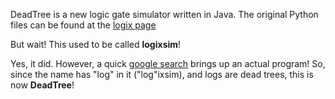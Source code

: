 DeadTree is a new logic gate simulator written in Java. The original Python files can be found at the [logix page](http://www.github.com/kenzierocks/logix)


But wait! This used to be called **logixsim**!

Yes, it did. However, a quick [google search](https://www.google.com/?q=logixsim#q=logixsim) brings up an actual program! So, since the name has "log" in it ("log"ixsim), and logs are dead trees, this is now **DeadTree**!
